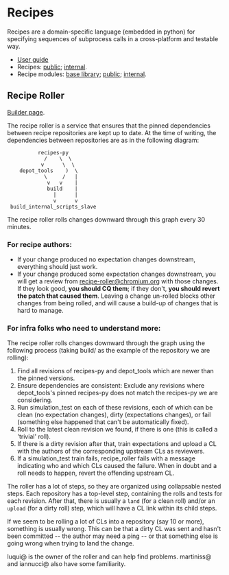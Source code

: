# Recipes

Recipes are a domain-specific language (embedded in python) for specifying
sequences of subprocess calls in a cross-platform and testable way.

* [User guide](https://chromium.googlesource.com/external/github.com/luci/recipes-py/+/master/doc/user_guide.md)
* Recipes: [public](https://chromium.googlesource.com/chromium/tools/build.git/+/master/scripts/slave/recipes/);
  [internal](https://chrome-internal.googlesource.com/chrome/tools/build_limited/+/master/scripts/slave/recipes/).
* Recipe modules:
  [base library](https://chromium.googlesource.com/external/github.com/luci/recipes-py/+/master/recipe_modules/);
  [public](https://chromium.googlesource.com/chromium/tools/build.git/+/master/scripts/slave/recipe_modules/);
  [internal](https://chrome-internal.googlesource.com/chrome/tools/build_limited/+/master/scripts/slave/recipe_modules/).

## Recipe Roller

[Builder page](https://uberchromegw.corp.google.com/i/internal.infra.cron/builders/recipe-roller).

The recipe roller is a service that ensures that the pinned dependencies between
recipe repositories are kept up to date.  At the time of writing, the
dependencies between repositories are as in the following diagram:

              recipes-py
                /    \  \
               v      \  \
        depot_tools    )  \
                \     /   |
                 v   v    |
                 build    |
                   |      |
                   v      v
     build_internal_scripts_slave

The recipe roller rolls changes downward through this graph every 30 minutes.

### For recipe authors:

* If your change produced no expectation changes downstream, everything should
  just work.
* If your change produced some expectation changes downstream, you will get a
  review from recipe-roller@chromium.org with those changes.  If they look good,
  **you should CQ them**; if they don't, **you should revert the patch that
  caused them**.  Leaving a change un-rolled blocks other changes from being
  rolled, and will cause a build-up of changes that is hard to manage.

### For infra folks who need to understand more:

The recipe roller rolls changes downward through the graph using the following
process (taking build/ as the example of the repository we are rolling):

1. Find all revisions of recipes-py and depot\_tools which are newer than the
   pinned versions.
2. Ensure dependencies are consistent: Exclude any revisions where
   depot\_tools's pinned recipes-py does not match the recipes-py we are
   considering.
3. Run simulation\_test on each of these revisions, each of which can be clean
   (no expectation changes), dirty (expectations changes), or fail (something
   else happened that can't be automatically fixed).
4. Roll to the latest clean revision we found, if there is one (this is called a
   'trivial' roll).
5. If there is a dirty revision after that, train expectations and upload a CL
   with the authors of the corresponding upstream CLs as reviewers.
6. If a simulation\_test train fails, recipe\_roller fails with a message
   indicating who and which CLs caused the failure.  When in doubt and a roll
   needs to happen, revert the offending upstream CL.

The roller has a lot of steps, so they are organized using collapsable nested
steps.  Each repository has a top-level step, containing the rolls and tests
for each revision.  After that, there is usually a `land` (for a clean roll)
and/or an `upload` (for a dirty roll) step, which will have a CL link within its
child steps.

If we seem to be rolling a lot of CLs into a repository (say 10 or more),
something is usually wrong.  This can be that a dirty CL was sent and hasn't
been committed -- the author may need a ping -- or that something else is going
wrong when trying to land the change.

luqui@ is the owner of the roller and can help find problems. martiniss@ and
iannucci@ also have some familiarity.
